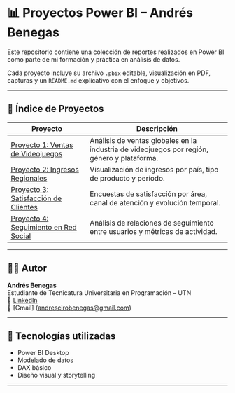 # 📊 Proyectos Power BI – Andrés Benegas

Este repositorio contiene una colección de reportes realizados en Power BI como parte de mi formación y práctica en análisis de datos.

Cada proyecto incluye su archivo `.pbix` editable, visualización en PDF, capturas y un `README.md` explicativo con el enfoque y objetivos.

---

## 📁 Índice de Proyectos

| Proyecto | Descripción |
|----------|-------------|
| [Proyecto 1: Ventas de Videojuegos](proyecto_1_videojuegos) | Análisis de ventas globales en la industria de videojuegos por región, género y plataforma. |
| [Proyecto 2: Ingresos Regionales](./proyecto_2_ingresos_regionales) | Visualización de ingresos por país, tipo de producto y período. |
| [Proyecto 3: Satisfacción de Clientes](./proyecto_3_recursos_humanos) | Encuestas de satisfacción por área, canal de atención y evolución temporal. |
| [Proyecto 4: Seguimiento en Red Social](./proyecto_4_analisis_red_social) | Análisis de relaciones de seguimiento entre usuarios y métricas de actividad. |

---

## 👨‍💻 Autor

**Andrés Benegas**  
Estudiante de Tecnicatura Universitaria en Programación – UTN  
🔗 [LinkedIn](https://www.linkedin.com/in/andres-benegas/)  
📧 [Gmail] (andrescirobenegas@gmail.com)

---

## 📎 Tecnologías utilizadas

- Power BI Desktop
- Modelado de datos
- DAX básico
- Diseño visual y storytelling

---

